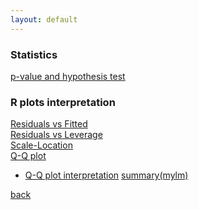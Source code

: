 ```yaml
---
layout: default
---
```


### Statistics
[p-value and hypothesis test](https://www.statisticshowto.com/probability-and-statistics/statistics-definitions/p-value/)

### R plots interpretation
[Residuals vs Fitted](https://boostedml.com/2019/03/linear-regression-plots-fitted-vs-residuals.html)<br>
[Residuals vs Leverage](https://boostedml.com/2019/03/linear-regression-plots-residuals-vs-leverage.html)<br>
[Scale-Location](https://boostedml.com/2019/03/linear-regression-plots-scale-location-plot.html)<br>
[Q-Q plot](https://boostedml.com/2019/03/linear-regression-plots-how-to-read-a-qq-plot.html)
- [Q-Q plot interpretation](https://stats.stackexchange.com/questions/101274/how-to-interpret-a-qq-plot/101290#101290)
[summary(mylm)](https://stats.stackexchange.com/a/59251)
 
[back](../)

